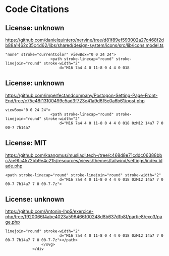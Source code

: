 # Code Citations

## License: unknown
https://github.com/danielquintero/nervine/tree/d81f89ef593002a27c468f2db88a1462c35c4d62/libs/shared/design-system/icons/src/lib/icons.model.ts

```
"none" stroke="currentColor" viewBox="0 0 24 24">
                    <path stroke-linecap="round" stroke-linejoin="round" stroke-width="2"
                        d="M16 7a4 4 0 11-8 0 4 4 0 018
```


## License: unknown
https://github.com/imperfectandcompany/Postogon-Setting-Page-Front-End/tree/c75c48f13100499c5ad3f723e41a9d6f5e0a6b61/post.php

```
viewBox="0 0 24 24">
                    <path stroke-linecap="round" stroke-linejoin="round" stroke-width="2"
                        d="M16 7a4 4 0 11-8 0 4 4 0 018 0zM12 14a7 7 0 00-7 7h14a7
```


## License: MIT
https://github.com/kaangmus/musliadi.tech-/tree/c468d8e71cddc06388bbc7ae9fc4572bb9e4c215/resources/views/themes/tailwind/settings/index.blade.php

```
<path stroke-linecap="round" stroke-linejoin="round" stroke-width="2"
                        d="M16 7a4 4 0 11-8 0 4 4 0 018 0zM12 14a7 7 0 00-7 7h14a7 7 0 00-7-7z">
```


## License: unknown
https://github.com/Antonin-lhp5/exercice-php/tree/f920066f4abe4023a596466f00248d8b637dfb8f/partie8/exo3/page.php

```
linejoin="round" stroke-width="2"
                        d="M16 7a4 4 0 11-8 0 4 4 0 018 0zM12 14a7 7 0 00-7 7h14a7 7 0 00-7-7z"></path>
                </svg>
            </div
```

